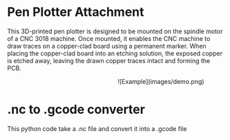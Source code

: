 # Pen Plotter Attachment
This 3D-printed pen plotter is designed to be mounted on the spindle motor of a CNC 3018 machine. Once mounted, it enables the CNC machine to draw traces on a copper-clad board using a permanent marker. When placing the copper-clad board into an etching solution, the exposed copper is etched away, leaving the drawn copper traces intact and forming the PCB.

<img scr="images/plotter.jpg" width=50% />
![Example](images/demo.png)

# .nc to .gcode converter
This python code take a .nc file and convert it into a .gcode file

